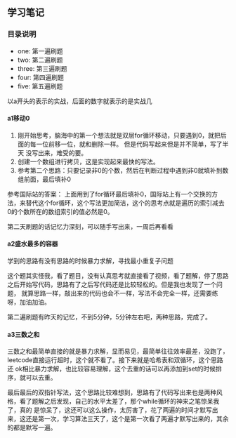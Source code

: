 ## 学习笔记

### 目录说明

- one: 第一遍刷题
- two: 第二遍刷题
- three: 第三遍刷题
- four: 第四遍刷题
- five: 第五遍刷题

以a开头的表示的实战，后面的数字就表示的是实战几

#### a1移动0
 
1. 刚开始思考，脑海中的第一个想法就是双层for循环移动，只要遇到0，就把后面的每一位前移一位，就和删除一样。 但是代码写起来但是并不简单，写了半天
没写出来，难受的要。
2. 创建一个数组进行拷贝，这是实现起来最快的写法。
3. 参考第二个思路：只要记录非0的个数，然后在判断过程中遇到非0就填补到数组前面，最后填补0

参考国际站的答案： 上面用到了for循环最后填补0，国际站上有一个交换的方法，来替代这个for循环，这个写法更加简洁，这个的思考点就是遍历的索引减去
0的个数所在的数组索引的值必然是0。

第二天刷题的话记忆力深刻，可以随手写出来，一周后再看看

#### a2盛水最多的容器

学到的思路有没有思路的时候暴力求解，寻找最小重复子问题

这个题其实怪我，看了题目，没有认真思考就直接看了视频，看了题解，停了思路之后开始写代码，思路有了之后写代码还是比较轻松的。但是我也发现了一个问题，
就算思路一样，敲出来的代码也会不一样，写法不会完全一样，还需要练呀，加油加油。

第二遍刷题有昨天的记忆，不到5分钟，5分钟左右吧，两种思路，完成了。

#### a3三数之和

三数之和最简单直接的就是暴力求解，显而易见，最简单往往效率最差，没跑了，leetcode直接运行超时，这个就不看了。接下来就是哈希表和双循环，这个思路还
ok相比暴力求解，也比较容易理解，这个去重的话可以再添加到set的时候排序，就可以去重。

最后最后的双指针写法，这个思路比较难想到，思路有了代码写出来也是两种风格，看了题解之后发现，自己的水平太差了，那个while循环的神来之笔惊呆我了，真的
是惊呆了，这还可以这么操作，太厉害了，花了两遍的时间才默写出来，这还是第一次，学习算法三天了，这个是第一次看了两遍才默写出来的，其余的都是默写一遍。